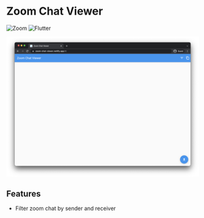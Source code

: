 # Zoom Chat Viewer

![Zoom](https://img.shields.io/badge/Zoom-2D8CFF?style=for-the-badge&logo=zoom&logoColor=white)
![Flutter](https://img.shields.io/badge/Flutter-%2302569B.svg?style=for-the-badge&logo=Flutter&logoColor=white)

![](README.png)

## Features

- Filter zoom chat by sender and receiver

